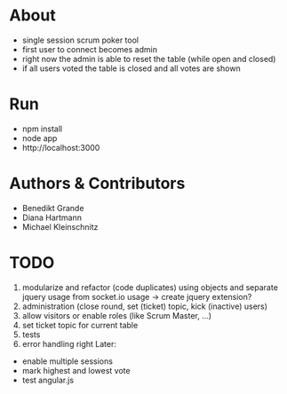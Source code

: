 # About
* single session scrum poker tool
* first user to connect becomes admin
* right now the admin is able to reset the table (while open and closed)
* if all users voted the table is closed and all votes are shown

# Run
* npm install
* node app
* http://localhost:3000

# Authors & Contributors
* Benedikt Grande
* Diana Hartmann
* Michael Kleinschnitz

# TODO
1) modularize and refactor (code duplicates) using objects and separate jquery usage from socket.io usage -> create jquery extension?
2) administration (close round, set (ticket) topic, kick (inactive) users)
3) allow visitors or enable roles (like Scrum Master, ...)
4) set ticket topic for current table
5) tests
6) error handling right
Later:
* enable multiple sessions
* mark highest and lowest vote
* test angular.js